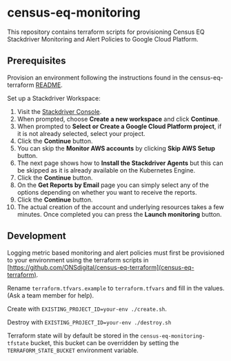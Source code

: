 # census-eq-monitoring
This repository contains terraform scripts for provisioning Census EQ Stackdriver Monitoring and Alert Policies to Google Cloud Platform.

## Prerequisites
Provision an environment following the instructions found in the census-eq-terraform [README](https://github.com/ONSdigital/census-eq-terraform/blob/master/README.md).

Set up a Stackdriver Workspace:
1. Visit the [Stackdriver Console](https://console.cloud.google.com/monitoring).
2. When prompted, choose **Create a new workspace** and click **Continue**.
3. When prompted to **Select or Create a Google Cloud Platform project**, if it is not already selected, select your project.
4. Click the **Continue** button.
5. You can skip the **Monitor AWS accounts** by clicking  **Skip AWS Setup** button.
6. The next page shows how to **Install the Stackdriver Agents** but this can be skipped as it is already available on the Kubernetes Engine.
7. Click the **Continue** button.
9. On the **Get Reports by Email** page you can simply select any of the options depending on whether you want to receive the reports.
10. Click the **Continue** button.
11. The actual creation of the account and underlying resources takes a few minutes.  Once completed you can press the **Launch monitoring** button.

## Development
Logging metric based monitoring and alert policies must first be provisioned to your environment using the terraform scripts in [https://github.com/ONSdigital/census-eq-terraform](census-eq-terraform).

Rename `terraform.tfvars.example` to `terraform.tfvars` and fill in the values. (Ask a team member for help).

Create with `EXISTING_PROJECT_ID=your-env ./create.sh`.

Destroy with `EXISTING_PROJECT_ID=your-env ./destroy.sh`

Terraform state will by default be stored in the `census-eq-monitoring-tfstate` bucket, this bucket can be overridden by setting the `TERRAFORM_STATE_BUCKET` environment variable.

